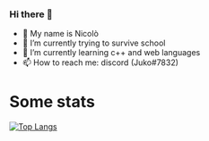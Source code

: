 ### Hi there 👋

- 🔵 My name is Nicolò
- 🔭 I’m currently trying to survive school
- 🌱 I’m currently learning c++ and web languages
- 📫 How to reach me: discord (Juko#7832)

# Some stats
[![Top Langs](https://github-readme-stats.vercel.app/api/top-langs/?username=nicolo1947&layout=compact)](https://github.com/anuraghazra/github-readme-stats)



